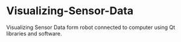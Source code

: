 # Visualizing-Sensor-Data
Visualizing Sensor Data form robot connected to computer using Qt libraries and software.
